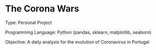 # The Corona Wars

Type: Personal Project

Programming Language: Python (pandas, sklearn, matplotlib, seaborn)

Objective: A daily analysis for the evolution of Coronavirus in Portugal
